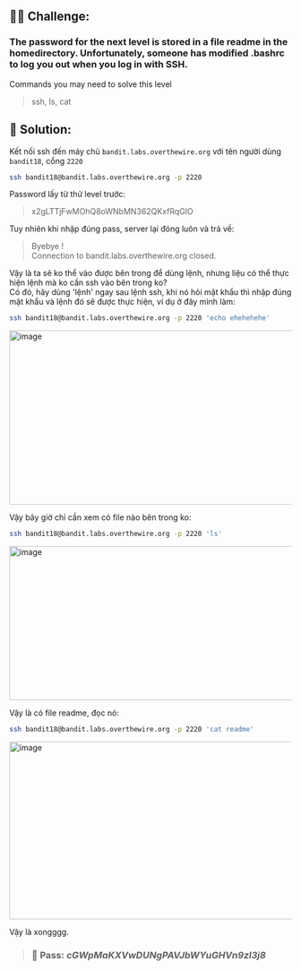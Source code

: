 ## 🕵️‍♂️ Challenge:  
### The password for the next level is stored in a file readme in the homedirectory. Unfortunately, someone has modified .bashrc to log you out when you log in with SSH.

Commands you may need to solve this level
> ssh, ls, cat
## 📝 Solution:

Kết nối ssh đến máy chủ `bandit.labs.overthewire.org` với tên người dùng `bandit18`, cổng `2220`  
```bash
ssh bandit18@bandit.labs.overthewire.org -p 2220
```
Password lấy từ thử level trước:  
> x2gLTTjFwMOhQ8oWNbMN362QKxfRqGlO

Tuy nhiên khi nhập đúng pass, server lại đóng luôn và trả về:  

> Byebye !  
Connection to bandit.labs.overthewire.org closed.

Vậy là ta sẽ ko thể vào được bên trong để dùng lệnh, nhưng liệu có thể thực hiện lệnh mà ko cần ssh vào bên trong ko?  
Có đó, hãy dùng 'lệnh' ngay sau lệnh ssh, khi nó hỏi mật khẩu thì nhập đúng mật khẩu và lệnh đó sẽ được thực hiện, ví dụ ở đây mình làm:   
```bash
ssh bandit18@bandit.labs.overthewire.org -p 2220 'echo ehehehehe'
```
<img width="640" height="311" alt="image" src="https://github.com/user-attachments/assets/39ac898a-3d0b-43ab-a85c-368d50113b1c" />

Vậy bây giờ chỉ cần xem có file nào bên trong ko:  
```bash
ssh bandit18@bandit.labs.overthewire.org -p 2220 'ls'
```

<img width="614" height="275" alt="image" src="https://github.com/user-attachments/assets/a4fb0815-9f6e-49f2-b781-166bfa219347" />

Vậy là có file readme, đọc nó:  
```bash
ssh bandit18@bandit.labs.overthewire.org -p 2220 'cat readme'
```

<img width="629" height="317" alt="image" src="https://github.com/user-attachments/assets/7bd157a2-bc2e-4826-9553-b7ecc04c1ecf" />

Vậy là xongggg.  

>### 🎯 Pass: ***cGWpMaKXVwDUNgPAVJbWYuGHVn9zl3j8***
